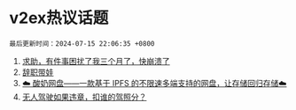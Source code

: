 # v2ex热议话题

`最后更新时间：2024-07-15 22:06:35 +0800`

1. [求助，有件事困扰了我三个月了，快崩溃了](https://www.v2ex.com/t/1057460)
1. [辞职带娃](https://www.v2ex.com/t/1057280)
1. [☁️ 酸奶网盘——一款基于 IPFS 的不限速多端支持的网盘，让存储回归存储☁️](https://www.v2ex.com/t/1057302)
1. [无人驾驶如果违章，扣谁的驾照分？](https://www.v2ex.com/t/1057338)

